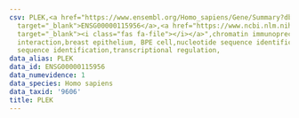 ```yaml
---
csv: PLEK,<a href="https://www.ensembl.org/Homo_sapiens/Gene/Summary?db=core;g=ENSG00000115956"
  target="_blank">ENSG00000115956</a>,<a href="https://www.ncbi.nlm.nih.gov/pubmed/22863008"
  target="_blank"><i class="fas fa-file"></i></a>",chromatin immunoprecipitation assay,direct
  interaction,breast epithelium, BPE cell,nucleotide sequence identification,nucleotide
  sequence identification,transcriptional regulation,
data_alias: PLEK
data_id: ENSG00000115956
data_numevidence: 1
data_species: Homo sapiens
data_taxid: '9606'
title: PLEK
---
```


